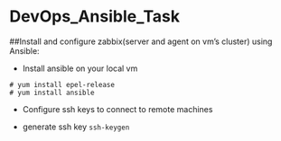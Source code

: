 # DevOps_Ansible_Task

##Install and configure zabbix(server and agent on vm’s cluster) using Ansible:
* Install ansible on your local vm 
```
# yum install epel-release
# yum install ansible
```


* Configure ssh keys to connect to remote machines
- generate ssh key 
`ssh-keygen`

